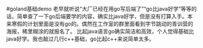 #goland基础demo
  老早就听说“大厂已经在用go写后端了”“go比java好学”等等的话，简单查了一下go后端要学的内容，确实比java好学，但是没有打算入手。本来寒假的计划里面是没有go的。偶然在工作室的群里面看到字节跳动的青训营的海报，稀里糊涂的就报名了。
  比起java语言go确实简洁和高效，个人觉得基础比java好学。我也敲过几行c++基础，go比起c++来说简单太多。

